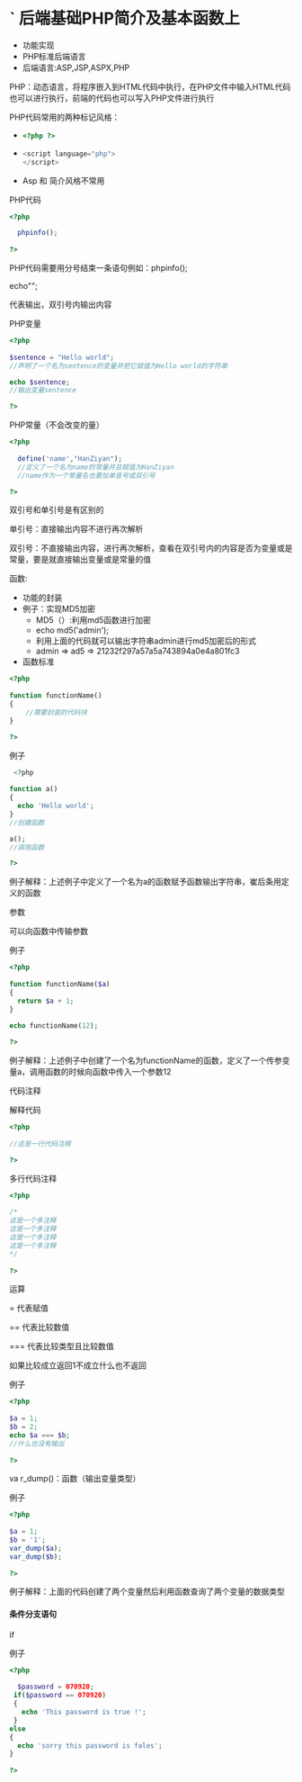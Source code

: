 # ` 后端基础PHP简介及基本函数上

* 功能实现
* PHP标准后端语言
* 后端语言:ASP,JSP,ASPX,PHP

PHP：动态语言，将程序嵌入到HTML代码中执行，在PHP文件中输入HTML代码也可以进行执行，前端的代码也可以写入PHP文件进行执行   

PHP代码常用的两种标记风格：

* ```php
  <?php ?>
  ```

  

* ~~~ php
  <script language="php">
  </script>
  ~~~

* Asp 和 简介风格不常用

PHP代码

~~~ php
<?php

  phpinfo();
  
?>
~~~

PHP代码需要用分号结束一条语句例如：phpinfo();

echo"";

代表输出，双引号内输出内容

PHP变量

~~~php
<?php
 
$sentence = "Hello world";
//声明了一个名为sentence的变量并把它赋值为Hello world的字符串

echo $sentence;
//输出变量sentence  

?>
~~~

PHP常量（不会改变的量）

~~~ php
<?php
    
  define('name',"HanZiyan");
  //定义了一个名为name的常量并且赋值为HanZiyan 
  //name作为一个常量名也要加单音号或双引号  

?>
~~~

双引号和单引号是有区别的

单引号：直接输出内容不进行再次解析

双引号：不直接输出内容，进行再次解析，查看在双引号内的内容是否为变量或是常量，要是就直接输出变量或是常量的值 



函数:

* 功能的封装
* 例子：实现MD5加密
  * MD5（）:利用md5函数进行加密
  * echo md5('admin');
  * 利用上面的代码就可以输出字符串admin进行md5加密后的形式
  * admin => ad5 => 21232f297a57a5a743894a0e4a801fc3 
* 函数标准

~~~php
<?php
  
function functionName()
{
	//需要封装的代码块  
}

?>
~~~

例子

~~~php
 <?php 
  
function a()
{
  echo 'Hello world';
}
//创建函数

a();  
//调用函数

?>
~~~

例子解释：上述例子中定义了一个名为a的函数赋予函数输出字符串，崔后条用定义的函数

参数

可以向函数中传输参数

例子

~~~php
<?php 
  
function functionName($a)
{
  return $a + 1;
}
  
echo functionName(12);

?>
~~~

例子解释：上述例子中创建了一个名为functionName的函数，定义了一个传参变量a，调用函数的时候向函数中传入一个参数12 



代码注释

解释代码

~~~php
<?php 
  
//这是一行代码注释

?>
~~~

多行代码注释

~~~php
<?php 
  
/*
这是一个多注释
这是一个多注释
这是一个多注释
这是一个多注释
*/
  
?>
~~~

运算

= 代表赋值

== 代表比较数值

=== 代表比较类型且比较数值

如果比较成立返回1不成立什么也不返回

例子

~~~php
<?php 
  
$a = 1;
$b = 2;
echo $a === $b;
//什么也没有输出
  
?>
~~~



va r_dump()：函数（输出变量类型）

例子

~~~php
<?php
  
$a = 1;
$b = '1';
var_dump($a);
var_dump($b);
  
?>
~~~

例子解释：上面的代码创建了两个变量然后利用函数查询了两个变量的数据类型





#### 条件分支语句

if

例子

~~~ php
<?php
  
  $password = 070920;
 if($password == 070920)
 {
   echo 'This password is true !';
 }
else
{
  echo 'sorry this password is fales'; 
}
  
?>
~~~

